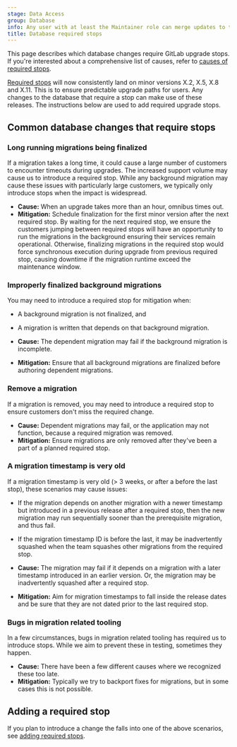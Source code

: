 ```yaml
---
stage: Data Access
group: Database
info: Any user with at least the Maintainer role can merge updates to this content. For details, see https://docs.gitlab.com/development/development_processes/#development-guidelines-review.
title: Database required stops
---
```


This page describes which database changes require GitLab upgrade stops. If you're interested
about a comprehensive list of causes, refer to [causes of required stops](../avoiding_required_stops.md#causes-of-required-stops).

[Required stops](../../update/upgrade_paths.md) will now consistently land on minor versions X.2, X.5, X.8 and X.11. This is to ensure predictable upgrade paths for users. Any changes to the database that require a stop can make use of these releases. The instructions below are used to add required upgrade stops.

## Common database changes that require stops

### Long running migrations being finalized

If a migration takes a long time, it could cause a large number of customers to encounter timeouts
during upgrades. The increased support volume may cause us to introduce a required stop. While any
background migration may cause these issues with particularly large customers, we typically only
introduce stops when the impact is widespread.

- **Cause:** When an upgrade takes more than an hour, omnibus times out.
- **Mitigation:** Schedule finalization for the first minor version after the next required stop. By waiting for the
  next required stop, we ensure the customers jumping between required stops will have an opportunity to run the
  migrations in the background ensuring their services remain operational. Otherwise, finalizing migrations in the
  required stop would force synchronous execution during upgrade from previous required stop, causing downtime if the
  migration runtime exceed the maintenance window.

### Improperly finalized background migrations

You may need to introduce a required stop for mitigation when:

- A background migration is not finalized, and
- A migration is written that depends on that background migration.

- **Cause:** The dependent migration may fail if the background migration is incomplete.
- **Mitigation:** Ensure that all background migrations are finalized before authoring dependent migrations.

### Remove a migration

If a migration is removed, you may need to introduce a required stop to ensure customers
don't miss the required change.

- **Cause:** Dependent migrations may fail, or the application may not function, because a required
  migration was removed.
- **Mitigation:** Ensure migrations are only removed after they've been a part of a planned
  required stop.

### A migration timestamp is very old

If a migration timestamp is very old (> 3 weeks, or after a before the last stop),
these scenarios may cause issues:

- If the migration depends on another migration with a newer timestamp but introduced in a
  previous release after a required stop, then the new migration may run sequentially sooner
  than the prerequisite migration, and thus fail.
- If the migration timestamp ID is before the last, it may be inadvertently squashed when the
  team squashes other migrations from the required stop.

- **Cause:** The migration may fail if it depends on a migration with a later timestamp introduced
  in an earlier version. Or, the migration may be inadvertently squashed after a required stop.
- **Mitigation:** Aim for migration timestamps to fall inside the release dates and be sure that
  they are not dated prior to the last required stop.

### Bugs in migration related tooling

In a few circumstances, bugs in migration related tooling has required us to introduce stops. While we aim
to prevent these in testing, sometimes they happen.

- **Cause:** There have been a few different causes where we recognized these too late.
- **Mitigation:** Typically we try to backport fixes for migrations, but in some cases this is not possible.

## Adding a required stop

If you plan to introduce a change the falls into one of the above scenarios,
see [adding required stops](../avoiding_required_stops.md#adding-required-stops).
